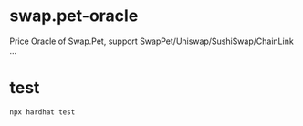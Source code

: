 # swap.pet-oracle
Price Oracle of Swap.Pet, support SwapPet/Uniswap/SushiSwap/ChainLink ...


# test
`npx hardhat test`
